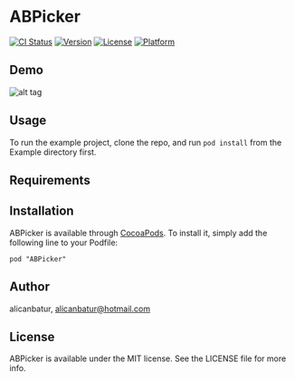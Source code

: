# ABPicker

[![CI Status](http://img.shields.io/travis/alicanbatur/ABPicker.svg?style=flat)](https://travis-ci.org/alicanbatur/ABPicker)
[![Version](https://img.shields.io/cocoapods/v/ABPicker.svg?style=flat)](http://cocoadocs.org/docsets/ABPicker)
[![License](https://img.shields.io/cocoapods/l/ABPicker.svg?style=flat)](http://cocoadocs.org/docsets/ABPicker)
[![Platform](https://img.shields.io/cocoapods/p/ABPicker.svg?style=flat)](http://cocoadocs.org/docsets/ABPicker)

## Demo
![alt tag](https://s3-us-west-2.amazonaws.com/abgifs/abpicker.gif)

## Usage

To run the example project, clone the repo, and run `pod install` from the Example directory first.

## Requirements

## Installation

ABPicker is available through [CocoaPods](http://cocoapods.org). To install
it, simply add the following line to your Podfile:

    pod "ABPicker"

## Author

alicanbatur, alicanbatur@hotmail.com

## License

ABPicker is available under the MIT license. See the LICENSE file for more info.

